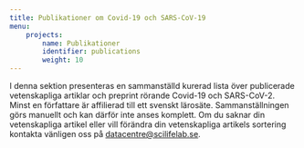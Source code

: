 ```yaml
---
title: Publikationer om Covid-19 och SARS-CoV-19
menu:
    projects:
        name: Publikationer
        identifier: publications
        weight: 10
---
```


I denna sektion presenteras en sammanställd kurerad lista över publicerade vetenskapliga artiklar och preprint rörande Covid-19 och SARS-CoV-2. Minst en författare är affilierad till ett svenskt lärosäte. Sammanställningen görs manuellt och kan därför inte anses komplett. Om du saknar din vetenskapliga artikel eller vill förändra din vetenskapliga artikels sortering kontakta vänligen oss på datacentre@scilifelab.se.
